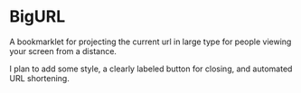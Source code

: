 # BigURL
A bookmarklet for projecting the current url in large type for people viewing your screen from a distance.

I plan to add some style, a clearly labeled button for closing, and automated URL shortening.
